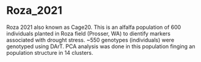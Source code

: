 # Roza_2021
Roza 2021 also known as Cage20. 
This is an alfalfa population of 600 individuals planted in Roza field (Prosser, WA) to dientify markers associated with drought stress. ~550 genotypes (individuals) were genotyped using DArT.
PCA analysis was done in this population finging an population structure in 14 clusters.
